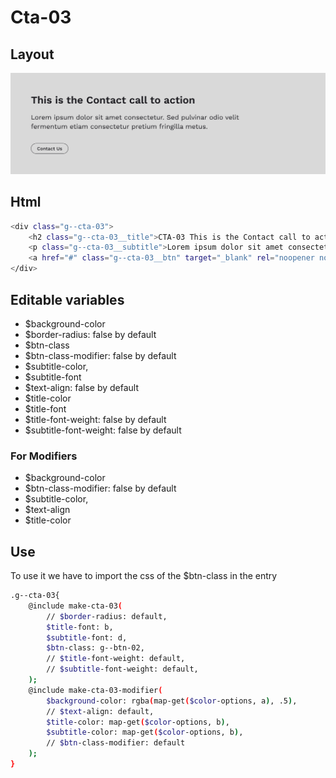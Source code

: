 # Cta-03

## Layout

![alt text][cta-03]

[cta-03]: /src/img/global-components/cta/cta-03.jpg

## Html

```sh
<div class="g--cta-03">
    <h2 class="g--cta-03__title">CTA-03 This is the Contact call to action</h2>
    <p class="g--cta-03__subtitle">Lorem ipsum dolor sit amet consectetur. Sed pulvinar odio velit fermentum etiam consectetur pretium fringilla metus.</p>
    <a href="#" class="g--cta-03__btn" target="_blank" rel="noopener noreferrer">Contact Us</a>
</div>
```

## Editable variables

- $background-color
- $border-radius: false by default
- $btn-class
- $btn-class-modifier: false by default
- $subtitle-color,
- $subtitle-font
- $text-align: false by default
- $title-color
- $title-font
- $title-font-weight: false by default
- $subtitle-font-weight: false by default

### For Modifiers

- $background-color
- $btn-class-modifier: false by default
- $subtitle-color,
- $text-align
- $title-color

## Use

To use it we have to import the css of the $btn-class in the entry

```sh
.g--cta-03{
    @include make-cta-03(
        // $border-radius: default,
        $title-font: b,
        $subtitle-font: d,
        $btn-class: g--btn-02,
        // $title-font-weight: default,
        // $subtitle-font-weight: default,
    );
    @include make-cta-03-modifier(
        $background-color: rgba(map-get($color-options, a), .5),
        // $text-align: default,
        $title-color: map-get($color-options, b),
        $subtitle-color: map-get($color-options, b),
        // $btn-class-modifier: default
    );
}
```
